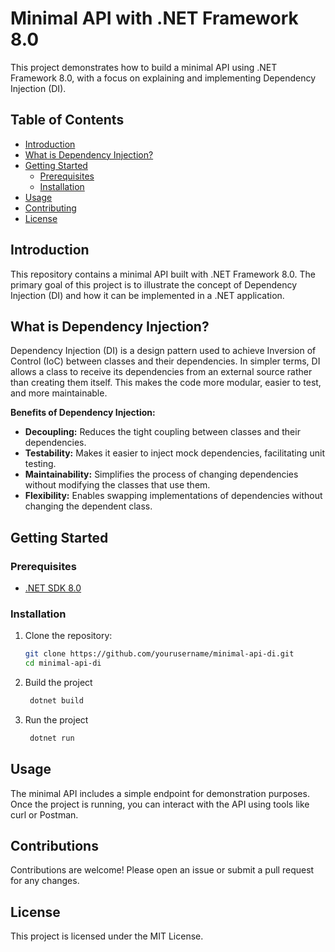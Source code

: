 # Minimal API with .NET Framework 8.0

This project demonstrates how to build a minimal API using .NET Framework 8.0, with a focus on explaining and implementing Dependency Injection (DI).

## Table of Contents

- [Introduction](#introduction)
- [What is Dependency Injection?](#what-is-dependency-injection)
- [Getting Started](#getting-started)
  - [Prerequisites](#prerequisites)
  - [Installation](#installation)
- [Usage](#usage)
- [Contributing](#contributing)
- [License](#license)

## Introduction

This repository contains a minimal API built with .NET Framework 8.0. The primary goal of this project is to illustrate the concept of Dependency Injection (DI) and how it can be implemented in a .NET application.

## What is Dependency Injection?

Dependency Injection (DI) is a design pattern used to achieve Inversion of Control (IoC) between classes and their dependencies. In simpler terms, DI allows a class to receive its dependencies from an external source rather than creating them itself. This makes the code more modular, easier to test, and more maintainable.

**Benefits of Dependency Injection:**
- **Decoupling:** Reduces the tight coupling between classes and their dependencies.
- **Testability:** Makes it easier to inject mock dependencies, facilitating unit testing.
- **Maintainability:** Simplifies the process of changing dependencies without modifying the classes that use them.
- **Flexibility:** Enables swapping implementations of dependencies without changing the dependent class.

## Getting Started

### Prerequisites

- [.NET SDK 8.0](https://dotnet.microsoft.com/download/dotnet/8.0)

### Installation

1. Clone the repository:
   ```sh
   git clone https://github.com/yourusername/minimal-api-di.git
   cd minimal-api-di
   ```
2. Build the project
   ```sh
    dotnet build
   ```
3. Run the project
   ```sh
    dotnet run
   ```
## Usage

The minimal API includes a simple endpoint for demonstration purposes. Once the project is running, you can interact with the API using tools like curl or Postman.

## Contributions

Contributions are welcome! Please open an issue or submit a pull request for any changes.

## License

This project is licensed under the MIT License.

